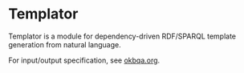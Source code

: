 # Templator

Templator is a module for dependency-driven RDF/SPARQL template generation from natural language. 

For input/output specification, see [okbqa.org](http://www.okbqa.org/hackathon2014/documentation/template-generation).
